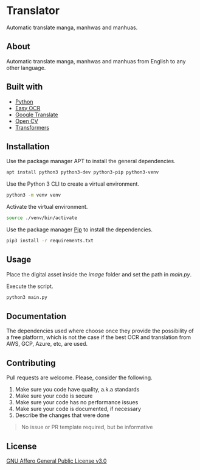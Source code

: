 # Translator

Automatic translate manga, manhwas and manhuas.

## About

Automatic translate manga, manhwas and manhuas from English to any other language.

## Built with

- [Python](https://www.python.org/)
- [Easy OCR](https://github.com/JaidedAI/EasyOCR)
- [Google Translate](https://pypi.org/project/google-trans-new/)
- [Open CV](https://opencv.org/)
- [Transformers](https://huggingface.co/transformers/)

## Installation

Use the package manager APT to install the general dependencies.

```sh
apt install python3 python3-dev python3-pip python3-venv
```

Use the Python 3 CLI to create a virtual environment.

```sh
python3 -m venv venv
```

Activate the virtual environment.

```sh
source ./venv/bin/activate
```

Use the package manager [Pip](https://pypi.org/project/pip/) to install the dependencies.

```sh
pip3 install -r requirements.txt
```

## Usage

Place the digital asset inside the _image_ folder and set the path in _main.py_.

Execute the script.

```sh
python3 main.py
```

## Documentation

The dependencies used where choose once they provide the possibility of a free platform, which is not the case if the best OCR and translation from AWS, GCP, Azure, etc, are used.

## Contributing

Pull requests are welcome. Please, consider the following.

1. Make sure you code have quality, a.k.a standards
2. Make sure your code is secure
3. Make sure your code has no performance issues
4. Make sure your code is documented, if necessary
5. Describe the changes that were done

> No issue or PR template required, but be informative

## License

[GNU Affero General Public License v3.0](./LICENSE.md)
